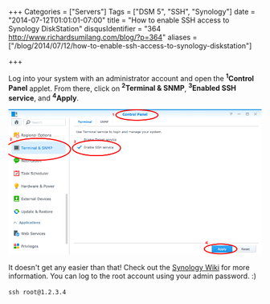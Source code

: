 +++
Categories = ["Servers"]
Tags = ["DSM 5", "SSH", "Synology"]
date = "2014-07-12T01:01:01-07:00"
title = "How to enable SSH access to Synology DiskStation"
disqusIdentifier = "364 http://www.richardsumilang.com/blog/?p=364"
aliases = ["/blog/2014/07/12/how-to-enable-ssh-access-to-synology-diskstation"]

+++

Log into your system with an administrator account and open the 
**<sup>1</sup>Control Panel** applet. From there, click on
**<sup>2</sup>Terminal &amp; SNMP**, **<sup>3</sup>Enabled SSH service**, and
**<sup>4</sup>Apply**.

<img src="/images/server/synology/diskstation/how-to-enable-ssh-access-to-synology-diskstation/steps.png" />

It doesn't get any easier than that! Check out the [Synology Wiki][1] for more
information. You can log to the root account using your admin password. :)

`ssh root@1.2.3.4`

[1]: http://forum.synology.com/wiki/index.php/Enabling_the_Command_Line_Interface "Enabling the command line interface"

